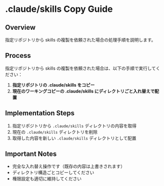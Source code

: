 # .claude/skills Copy Guide

## Overview
指定リポジトリから skills の複製を依頼された場合の処理手順を説明します。

## Process
指定リポジトリから skills の複製を依頼された場合は、以下の手順で実行してください：

1. **指定リポジトリの .claude/skills をコピー**
2. **現在のワーキングコピーの .claude/skills にディレクトリごと入れ替えで配置**

## Implementation Steps
1. 指定リポジトリから `.claude/skills` ディレクトリの内容を取得
2. 現在の `.claude/skills` ディレクトリを削除
3. 取得した内容を新しい `.claude/skills` ディレクトリとして配置

## Important Notes
- 完全な入れ替え操作です（既存の内容は上書きされます）
- ディレクトリ構造ごとコピーしてください
- 権限設定も適切に維持してください
